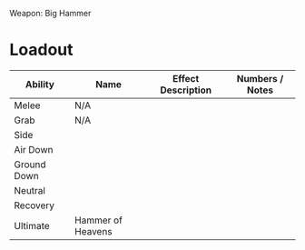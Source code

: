 Weapon: Big Hammer

# Loadout

| Ability     | Name              | Effect Description | Numbers / Notes |
| ----------- | ----------------- | ------------------ | --------------- |
| Melee       | N/A               |                    |                 |
| Grab        | N/A               |                    |                 |
| Side        |                   |                    |                 |
| Air Down    |                   |                    |                 |
| Ground Down |                   |                    |                 |
| Neutral     |                   |                    |                 |
| Recovery    |                   |                    |                 |
| Ultimate    | Hammer of Heavens |                    |                 |
